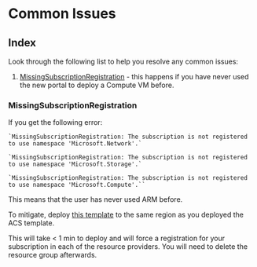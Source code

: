# Common Issues

## Index
Look through the following list to help you resolve any common issues:
 1. [MissingSubscriptionRegistration](#MissingSubscriptionRegistration) - this happens if you have never used the new portal to deploy a Compute VM before.

### MissingSubscriptionRegistration

If you get the following error:

	`MissingSubscriptionRegistration: The subscription is not registered to use namespace 'Microsoft.Network'.`
	 
	`MissingSubscriptionRegistration: The subscription is not registered to use namespace 'Microsoft.Storage'.`
	 
	`MissingSubscriptionRegistration: The subscription is not registered to use namespace 'Microsoft.Compute'.``

This means that the user has never used ARM before.

To mitigate, deploy [this template](https://github.com/anhowe/scratch/tree/master/exerciseStgNetCmp) to the same region as you deployed the ACS template.

This will take < 1 min to deploy and will force a registration for your subscription in each of the resource providers.  You will need to delete the resource group afterwards.

